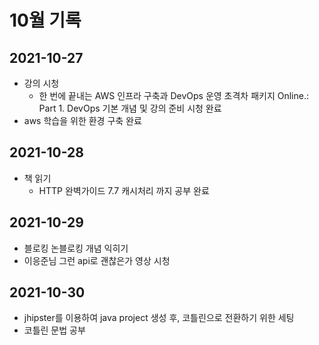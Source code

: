# 10월 기록

## 2021-10-27
- 강의 시청
  - 한 번에 끝내는 AWS 인프라 구축과 DevOps 운영 초격차 패키지 Online.: Part 1. DevOps 기본 개념 및 강의 준비 시청 완료
- aws 학습을 위한 환경 구축 완료

## 2021-10-28
- 책 읽기
  - HTTP 완벽가이드 7.7 캐시처리 까지 공부 완료

## 2021-10-29
- 블로킹 논블로킹 개념 익히기
- 이응준님 그런 api로 괜찮은가 영상 시청

## 2021-10-30
- jhipster를 이용하여 java project 생성 후, 코틀린으로 전환하기 위한 세팅
- 코틀린 문법 공부
